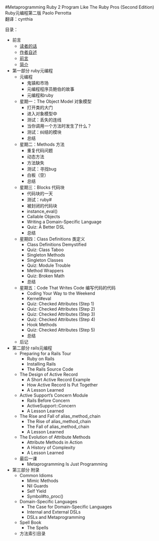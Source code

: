 #Metaprogramming Ruby 2 Program Like The Ruby Pros (Second Edition) Ruby元编程第二版
Paolo Perrotta  
翻译：cynthia  

目录：  

* 前言
	* [读者的话](https://github.com/cynthia-n/e-book/blob/master/metaprogramming_ruby2/readers_words.md)
	* [作者自述](https://github.com/cynthia-n/e-book/blob/master/metaprogramming_ruby2/writer_words.md)
	* [前言](https://github.com/cynthia-n/e-book/blob/master/metaprogramming_ruby2/foreword.md)
	* [简介](https://github.com/cynthia-n/e-book/blob/master/metaprogramming_ruby2/introduction.md)
* 第一部分 ruby元编程
	* 元编程
		* 鬼镇和市场
		* 元编程程序员鲍伯的故事
		* 元编程和ruby
	* 星期一：The Object Model 对象模型
		* 打开类的大门
		* 进入对象模型中
		* 测试：丢失的连线
		* 当你调用一个方法时发生了什么？
		* 测试：纠结的模块
		* 总结
	* 星期二：Methods 方法
		* 重复代码问题
		* 动态方法
		* 方法缺失
		* 测试：寻找bug
		* 白板（空）
		* 总结
	* 星期三：Blocks 代码块
		* 代码块的一天
		* 测试：ruby#
		* 被封闭的代码块
		* instance_eval()
		* Callable Objects
		* Writing a Domain-Specific Language
		* Quiz: A Better DSL
		* 总结
	* 星期四：Class Definitions 类定义
		* Class Definitions Demystified
		* Quiz: Class Taboo
		* Singleton Methods
		* Singleton Classes
		* Quiz: Module Trouble
		* Method Wrappers
		* Quiz: Broken Math
		* 总结
	* 星期五：Code That Writes Code 编写代码的代码
		* Coding Your Way to the Weekend
		* Kernel#eval
		* Quiz: Checked Attributes (Step 1)
		* Quiz: Checked Attributes (Step 2)
		* Quiz: Checked Attributes (Step 3)
		* Quiz: Checked Attributes (Step 4)
		* Hook Methods
		* Quiz: Checked Attributes (Step 5)
		* 总结
	* 后记
* 第二部分 rails元编程
	* Preparing for a Rails Tour
		* Ruby on Rails
		* Installing Rails
		* The Rails Source Code
	* The Design of Active Record
		* A Short Active Record Example
		* How Active Record Is Put Together
		* A Lesson Learned
	* Active Support’s Concern Module
		* Rails Before Concern
		* ActiveSupport::Concern
		* A Lesson Learned
	* The Rise and Fall of alias_method_chain
		* The Rise of alias_method_chain
		* The Fall of alias_method_chain
		* A Lesson Learned
	* The Evolution of Attribute Methods
		* Attribute Methods in Action
		* A History of Complexity
		* A Lesson Learned 
	* 最后一课
		* Metaprogramming Is Just Programming 
* 第三部分 附录
	* Common Idioms
		* Mimic Methods
		* Nil Guards
		* Self Yield
		* Symbol#to_proc()
	* Domain-Specific Languages
		* The Case for Domain-Specific Languages
		* Internal and External DSLs
		* DSLs and Metaprogramming
	* Spell Book
		* The Spells
	* 方法索引目录
